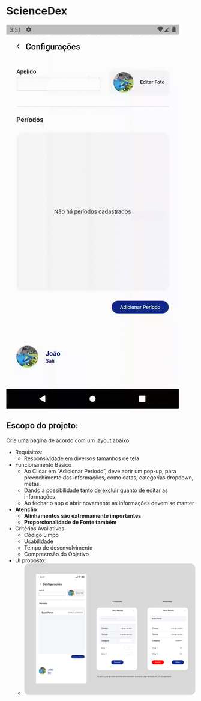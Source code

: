 # ScienceDex

![](/project_short_preview.gif)

## Escopo do projeto:

Crie uma pagina de acordo com um layout abaixo

- Requisitos:
  - Responsividade em diversos tamanhos de tela
- Funcionamento Basico
  - Ao Clicar em “Adicionar Período”, deve abrir um pop-up, para preenchimento das informações, como datas, categorias dropdown, metas.
  - Dando a possibilidade tanto de excluir quanto de editar as informações
  - Ao fechar o app e abrir novamente as informações devem se manter
- **Atenção**
  - **Alinhamentos são extremamente importantes**
  - **Proporcionalidade de Fonte também**
- Critérios Avaliativos
  - Código Limpo
  - Usabilidade
  - Tempo de desenvolvimento
  - Compreensão do Objetivo
- UI proposto:
  - ![](/project_preview.png)